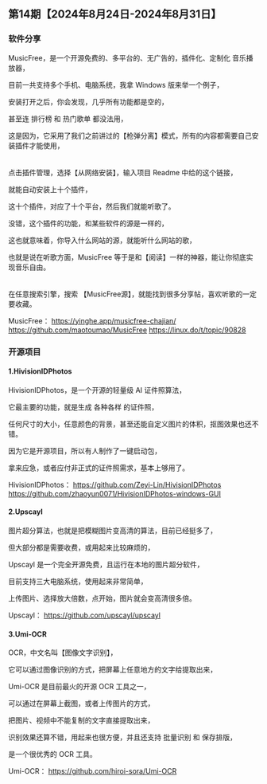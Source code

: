 ## 第14期【2024年8月24日-2024年8月31日】

### 软件分享

MusicFree，是一个开源免费的、多平台的、无广告的，插件化、定制化 音乐播放器，

目前一共支持多个手机、电脑系统，我拿 Windows 版来举一个例子，

安装打开之后，你会发现，几乎所有功能都是空的，

甚至连 排行榜 和 热门歌单 都没法用，

这是因为，它采用了我们之前讲过的【枪弹分离】模式，所有的内容都需要自己安装插件才能使用，
<br/>
<br/>
<br/>
点击插件管理，选择【从网络安装】，输入项目 Readme 中给的这个链接，

就能自动安装上十个插件，

这十个插件，对应了十个平台，然后我们就能听歌了。

没错，这个插件的功能，和某些软件的源是一样的，

这也就意味着，你导入什么网站的源，就能听什么网站的歌，

也就是说在听歌方面，MusicFree 等于是和【阅读】一样的神器，能让你彻底实现音乐自由。
<br/>
<br/>
<br/>
在任意搜索引擎，搜索 【MusicFree源】，就能找到很多分享帖，喜欢听歌的一定要收藏。

MusicFree：
https://yinghe.app/musicfree-chajian/
https://github.com/maotoumao/MusicFree
https://linux.do/t/topic/90828

### 开源项目

#### 1.HivisionIDPhotos

HivisionIDPhotos，是一个开源的轻量级 AI 证件照算法，

它最主要的功能，就是生成 各种各样 的证件照，

任何尺寸的大小，任意颜色的背景，甚至还能自定义图片的体积，抠图效果也还不错。

因为它是开源项目，所以有人制作了一键启动包，

拿来应急，或者应付非正式的证件照需求，基本上够用了。

HivisionIDPhotos：
https://github.com/Zeyi-Lin/HivisionIDPhotos
https://github.com/zhaoyun0071/HivisionIDPhotos-windows-GUI

#### 2.Upscayl

图片超分算法，也就是把模糊图片变高清的算法，目前已经挺多了，

但大部分都是需要收费，或用起来比较麻烦的，

Upscayl 是一个完全开源免费，且运行在本地的图片超分软件，

目前支持三大电脑系统，使用起来非常简单，

上传图片、选择放大倍数，点开始，图片就会变高清很多倍。

Upscayl：
https://github.com/upscayl/upscayl

#### 3.Umi-OCR

OCR，中文名叫【图像文字识别】，

它可以通过图像识别的方式，把屏幕上任意地方的文字给提取出来，

Umi-OCR 是目前最火的开源 OCR 工具之一，

可以通过在屏幕上截图，或者上传图片的方式，

把图片、视频中不能复制的文字直接提取出来，

识别效果还算不错，用起来也很方便，并且还支持 批量识别 和 保存排版，

是一个很优秀的 OCR 工具。

Umi-OCR：
https://github.com/hiroi-sora/Umi-OCR
